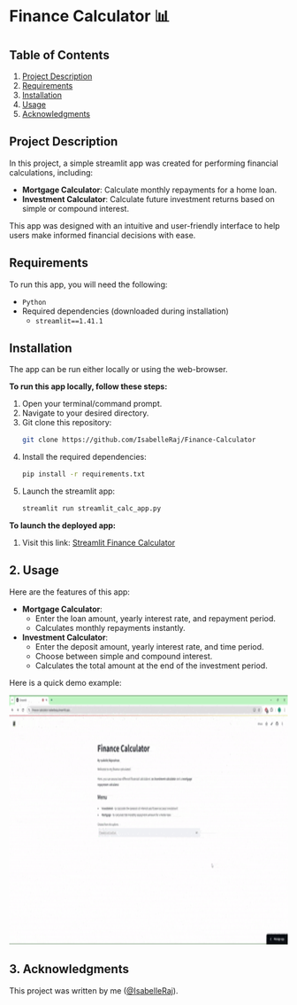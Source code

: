 # Finance Calculator 📊

## Table of Contents
1. [Project Description](#project-description)
2. [Requirements](#requirements)
3. [Installation](#installation)
4. [Usage](#usage)
5. [Acknowledgments](#acknowledgement)

## Project Description

In this project, a simple streamlit app was created for performing financial calculations, including:
- **Mortgage Calculator**: Calculate monthly repayments for a home loan.
- **Investment Calculator**: Calculate future investment returns based on simple or compound interest.

This app was designed with an intuitive and user-friendly interface to help users make informed financial decisions with ease.

## Requirements
To run this app, you will need the following:
- `Python`
- Required dependencies (downloaded during installation)
  - `streamlit==1.41.1`
    
## Installation
The app can be run either locally or using the web-browser.

**To run this app locally, follow these steps:**
1. Open your terminal/command prompt.
2. Navigate to your desired directory.
3. Git clone this repository:
   ```bash
   git clone https://github.com/IsabelleRaj/Finance-Calculator
   ```
4. Install the required dependencies:
   ```bash
   pip install -r requirements.txt
   ```
5. Launch the streamlit app:
   ```bash
   streamlit run streamlit_calc_app.py
   ```

**To launch the deployed app:**
1. Visit this link: [Streamlit Finance Calculator](https://finance-calculator-isabelleraj.streamlit.app/)

## 2. Usage
Here are the features of this app:
- **Mortgage Calculator**:
  - Enter the loan amount, yearly interest rate, and repayment period.
  - Calculates monthly repayments instantly.
- **Investment Calculator**:
  - Enter the deposit amount, yearly interest rate, and time period.
  - Choose between simple and compound interest.
  - Calculates the total amount at the end of the investment period.
 
Here is a quick demo example:

<img src="Finance_calculator_streamlit_demo.gif" width="800" height="450">

## 3. Acknowledgments
This project was written by me ([@IsabelleRaj](https://github.com/IsabelleRaj)).

